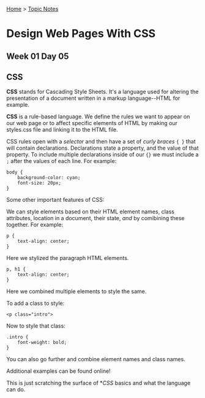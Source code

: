 [Home](README.md) > [Topic Notes](topicNotes.md)

# Design Web Pages With CSS

## Week 01 Day 05

## CSS

**CSS** stands for Cascading Style Sheets.
It's a language used for altering the presentation of a document written in a markup language--HTML for example.

**CSS** is a rule-based language.
We define the rules we want to appear on our web page or to affect specific elements of HTML by making our styles.css file and linking it to the HTML file.

CSS rules open with a *selector* and then have a set of *curly braces* `{ }` that will contain declarations.
Declarations state a property, and the value of that property.
To include multiple declarations inside of our `{}` we must include a `;` after the values of each line.
For example:

```
body {
    background-color: cyan;
    font-size: 20px;
}
```

Some other important features of CSS:

We can style elements based on their HTML element names, class attributes, location in a document, their state, *and* by comibining these together.
For example:

```
p {
    text-align: center;
}
```

Here we stylized the paragraph HTML elements.

```
p, h1 {
    text-align: center;
}
```

Here we combined multiple elements to style the same.

To add a class to style:

```
<p class="intro">
```

Now to style that class:

```
.intro {
    font-weight: bold;
}
```

You can also go further and combine element names and class names.

Additional examples can be found online!

This is just scratching the surface of **CSS* basics and what the language can do.